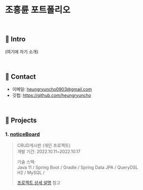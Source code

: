 # 조흥륜 포트폴리오


</br>

## :pushpin: Intro
(여기에 자기 소개)

</br>

## :pushpin: Contact
- 이메일: heungryuncho0903@gmail.com
- 깃헙: https://github.com/heungryuncho

</br>

## :pushpin: Projects
### 1. [noticeBoard](https://github.com/heungryuncho/noticeBoard)
>CRUD게시판 (개인 프로젝트)  
>개발 기간: 2022.10.11~2022.10.17
>  
>기술 스택:  
>Java 11 / Spring Boot / Gradle / Spring Data JPA / QueryDSL  
>H2 / MySQL /
>  
>[프로젝트 상세 설명](https://github.com/Integerous/goQuality) 참고
